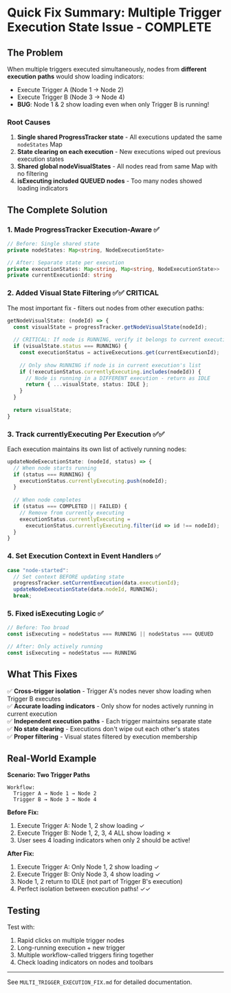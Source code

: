 # Quick Fix Summary: Multiple Trigger Execution State Issue - COMPLETE

## The Problem
When multiple triggers executed simultaneously, nodes from **different execution paths** would show loading indicators:
- Execute Trigger A (Node 1 → Node 2)
- Execute Trigger B (Node 3 → Node 4)
- **BUG**: Node 1 & 2 show loading even when only Trigger B is running!

### Root Causes
1. **Single shared ProgressTracker state** - All executions updated the same `nodeStates` Map
2. **State clearing on each execution** - New executions wiped out previous execution states
3. **Shared global nodeVisualStates** - All nodes read from same Map with no filtering
4. **isExecuting included QUEUED nodes** - Too many nodes showed loading indicators

## The Complete Solution

### 1. Made ProgressTracker Execution-Aware ✅
```typescript
// Before: Single shared state
private nodeStates: Map<string, NodeExecutionState>

// After: Separate state per execution
private executionStates: Map<string, Map<string, NodeExecutionState>>
private currentExecutionId: string
```

### 2. Added Visual State Filtering ✅✅ **CRITICAL**
The most important fix - filters out nodes from other execution paths:

```typescript
getNodeVisualState: (nodeId) => {
  const visualState = progressTracker.getNodeVisualState(nodeId);
  
  // CRITICAL: If node is RUNNING, verify it belongs to current execution
  if (visualState.status === RUNNING) {
    const executionStatus = activeExecutions.get(currentExecutionId);
    
    // Only show RUNNING if node is in current execution's list
    if (!executionStatus.currentlyExecuting.includes(nodeId)) {
      // Node is running in a DIFFERENT execution - return as IDLE
      return { ...visualState, status: IDLE };
    }
  }
  
  return visualState;
}
```

### 3. Track currentlyExecuting Per Execution ✅✅
Each execution maintains its own list of actively running nodes:

```typescript
updateNodeExecutionState: (nodeId, status) => {
  // When node starts running
  if (status === RUNNING) {
    executionStatus.currentlyExecuting.push(nodeId);
  }
  
  // When node completes
  if (status === COMPLETED || FAILED) {
    // Remove from currently executing
    executionStatus.currentlyExecuting = 
      executionStatus.currentlyExecuting.filter(id => id !== nodeId);
  }
}
```

### 4. Set Execution Context in Event Handlers ✅
```typescript
case "node-started":
  // Set context BEFORE updating state
  progressTracker.setCurrentExecution(data.executionId);
  updateNodeExecutionState(data.nodeId, RUNNING);
  break;
```

### 5. Fixed isExecuting Logic ✅
```typescript
// Before: Too broad
const isExecuting = nodeStatus === RUNNING || nodeStatus === QUEUED

// After: Only actively running
const isExecuting = nodeStatus === RUNNING
```

## What This Fixes

✅ **Cross-trigger isolation** - Trigger A's nodes never show loading when Trigger B executes  
✅ **Accurate loading indicators** - Only show for nodes actively running in current execution  
✅ **Independent execution paths** - Each trigger maintains separate state  
✅ **No state clearing** - Executions don't wipe out each other's states  
✅ **Proper filtering** - Visual states filtered by execution membership  

## Real-World Example

**Scenario: Two Trigger Paths**
```
Workflow:
  Trigger A → Node 1 → Node 2
  Trigger B → Node 3 → Node 4
```

**Before Fix:**
1. Execute Trigger A: Node 1, 2 show loading ✓
2. Execute Trigger B: Node 1, 2, 3, 4 ALL show loading ✗
3. User sees 4 loading indicators when only 2 should be active!

**After Fix:**
1. Execute Trigger A: Only Node 1, 2 show loading ✓
2. Execute Trigger B: Only Node 3, 4 show loading ✓
3. Node 1, 2 return to IDLE (not part of Trigger B's execution)
4. Perfect isolation between execution paths! ✓✓  

## Testing
Test with:
1. Rapid clicks on multiple trigger nodes
2. Long-running execution + new trigger
3. Multiple workflow-called triggers firing together
4. Check loading indicators on nodes and toolbars

---
See `MULTI_TRIGGER_EXECUTION_FIX.md` for detailed documentation.
